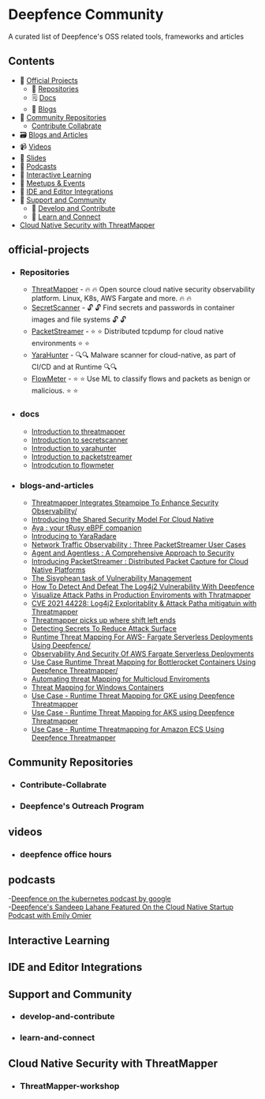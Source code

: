 # Deepfence Community

A curated list of Deepfence's OSS related tools, frameworks and articles

## Contents

- 💼 [Official Projects](#official-projects)
    - 📂 [Repositories](#repositories)
    - 🗒️ [Docs](#docs)
    - 📰 [Blogs](#blogs-and-articles)
- 🐾 [Community Repositories](#community-repositories)
    - [Contribute Collabrate](#Contribute-Collabrate)
- 🗃️ [Blogs and Articles](#blogs-and-articles)
- 📹 [Videos](#videos)
- 📑 [Slides](#slides)
- 🎤 [Podcasts](#podcasts)
- 🧪 [Interactive Learning](#interactive-learning)
- 👫 [Meetups & Events](#meetups-events)
- 🧰 [IDE and Editor Integrations](#ide-and-editor-integrations)
- 📡 [Support and Community](#support-and-community)
     - 💊 [Develop and Contribute](#develop-and-contribute)
     - 📆 [Learn and Connect](#learn-and-connect)
- [Cloud Native Security with ThreatMapper](#ThreatMapper-workshop)     


## official-projects
  -  ### Repositories 
      - [ThreatMapper](https://github.com/deepfence/ThreatMapper) - 🔥 🔥 Open source cloud native security observability platform. Linux, K8s, AWS Fargate and more. 🔥 🔥 <br>
      - [SecretScanner](https://github.com/deepfence/SecretScanner)  - 🔓 🔓 Find secrets and passwords in container images and file systems 🔓 🔓<br>
      - [PacketStreamer](https://github.com/deepfence/PacketStreamer) - ⭐ ⭐ Distributed tcpdump for cloud native environments ⭐ ⭐ <br>
      - [YaraHunter](https://github.com/deepfence/YaraHunter) - 🔍🔍 Malware scanner for cloud-native, as part of CI/CD and at Runtime 🔍🔍 <br> 
      - [FlowMeter](https://github.com/deepfence/FlowMeter) - ⭐ ⭐ Use ML to classify flows and packets as benign or malicious. ⭐ ⭐ <br>

  -  ### docs
     - [Introduction to threatmapper ](https://community.deepfence.io/docs/threatmapper) <br>
     - [Introduction to secretscanner](https://community.deepfence.io/docs/secretscanner)<br>
     - [Introduction to yarahunter ](https://community.deepfence.io/docs/yarahunter)<br>
     - [Introduction to packetstreamer](https://community.deepfence.io/docs/packetstreamer)<br>
     - [Introdcution to flowmeter](https://community.deepfence.io/docs/flowmeter)<br>
  -  ### blogs-and-articles
     
     - [Threatmapper Integrates Steampipe To Enhance Security Observability/](https://deepfence.io/threatmapper-integrates-steampipe-to-enhance-security-observability/)<br>
     - [Introducing the Shared Security Model For Cloud Native](https://deepfence.io/introducing-shared-security-model-for-cloud-native/)<br>
     - [Aya : your tRusy eBPF companion](https://deepfence.io/aya-your-trusty-ebpf-companion/) <br>
     - [Introducing to YaraRadare](https://deepfence.io/introducing-yaradare/)<br>
     - [Network Traffic Observability : Three PacketStreamer User Cases](https://deepfence.io/3-packetstreamer-use-cases/)<br>
     - [Agent and Agentless : A Comprehensive Approach to Security](https://deepfence.io/agent-and-agentless/)<br>
     - [Introducing PacketStreamer : Distributed Packet Capture for Cloud Native Platforms](https://deepfence.io/introducing-packetstreamer/)<br>
     - [The Sisyphean task of Vulnerability Management ](https://deepfence.io/the-sisyphean-task-of-vulnerability-management/)<br>
     - [How To Detect And Defeat The Log4j2 Vulnerability With Deepfence](https://deepfence.io/how-to-detect-and-defeat-the-log4j2-vulnerability-with-deepfence/)<br>
     - [Visualize Attack Paths in Production Enviroments with Thratmapper](https://deepfence.io/visualize-attack-paths-in-production-environments-with-threatmapper/)<br>
     - [CVE 2021 44228: Log4j2 Exploritablity & Attack Patha mitigatuin with Threatmapper](https://deepfence.io/cve-2021-44228-log4j2-exploitability-and-attack-path-mitigation-with-threatmapper/)<br>
     - [Threatmapper picks up where shift left ends](https://deepfence.io/threatmapper-picks-up-where-shift-left-ends/)<br>
     - [Detecting Secrets To Reduce Attack Surface](https://deepfence.io/detecting-secrets-to-reduce-attack-surface/)<br>
     - [Runtime Threat Mapping For AWS- Fargate Serverless Deployments Using Deepfence/](https://deepfence.io/runtime-threat-mapping-for-aws-fargate-serverless-deployments-using-deepfence/)  <br>
     - [Observability And Security Of AWS Fargate Serverless Deployments](https://deepfence.io/observability-and-security-of-aws-fargate-serverless-deployments/)<br>
     - [Use Case Runtime Threat Mapping for Bottlerocket Containers Using Deepfence Threatmapper/](https://deepfence.io/use-case-runtime-threat-mapping-for-bottlerocket-containers-using-deepfence-threatmapper/)<br>
     - [Automating threat Mapping for Multicloud Enviroments](https://deepfence.io/automating-threat-mapping-for-multicloud-environments/)<br>
     - [Threat Mapping for Windows Containers ](https://deepfence.io/threat-mapping-for-windows-containers/)<br>
     - [Use Case - Runtime Threat Mapping for GKE using Deepfence Threatmapper](https://deepfence.io/use-case-runtime-threat-mapping-for-gke-using-deepfence-threatmapper/)<br>
     - [Use Case - Runtime Threat Mapping for AKS using Deepfence Threatmapper](https://deepfence.io/use-case-runtime-threat-mapping-for-aks-using-deepfence-threatmapper/)<br>
     - [Use Case - Runtime Threatmapping for Amazon ECS Using Deepfence Threatmapper](https://deepfence.io/blog-runtime-threat-mapping-for-amazon-ecs-using-deepfence-threatmapper/)<br>
     
   
## Community Repositories
  - ### Contribute-Collabrate
  - ### Deepfence's Outreach Program 

## videos
  - ### deepfence office hours 

## podcasts
  -[Deepfence on the kubernetes podcast by google ](https://deepfence.io/google-kubernetes-podcast/)<br>
  -[Deepfence's Sandeep Lahane Featured On the Cloud Native Startup Podcast with Emily Omier](https://deepfence.io/cloud-native-startup-podcast/)<br>
  
## Interactive Learning

## IDE and Editor Integrations

## Support and Community
  - ### develop-and-contribute
  - ### learn-and-connect

## Cloud Native Security with ThreatMapper
  - ### ThreatMapper-workshop
  
